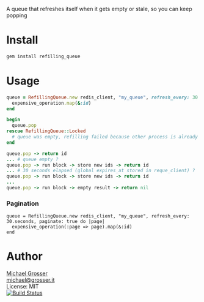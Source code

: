 A queue that refreshes itself when it gets empty or stale, so you can keep popping

Install
=======

```Bash
gem install refilling_queue
```

Usage
=====

```Ruby
queue = RefillingQueue.new redis_client, "my_queue", refresh_every: 30.seconds do
  expensive_operation.map(&:id)
end

begin
  queue.pop
rescue RefillingQueue::Locked
  # queue was empty, refilling failed because other process is already trying it
end

queue.pop -> return id
... # queue empty ?
queue.pop -> run block -> store new ids -> return id
... # 30 seconds elapsed (global expires_at stored in reque_client) ?
queue.pop -> run block -> store new ids -> return id
...
queue.pop -> run block -> empty result -> return nil
```

### Pagination
```
queue = RefillingQueue.new redis_client, "my_queue", refresh_every: 30.seconds, paginate: true do |page|
  expensive_operation(:page => page).map(&:id)
end

```

Author
======
[Michael Grosser](http://grosser.it)<br/>
michael@grosser.it<br/>
License: MIT<br/>
[![Build Status](https://secure.travis-ci.org/grosser/refilling_queue.png)](https://travis-ci.org/grosser/refilling_queue)
